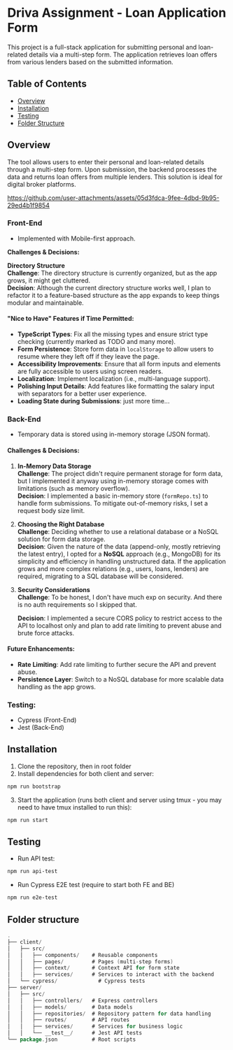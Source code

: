 # Driva Assignment - Loan Application Form

This project is a full-stack application for submitting personal and loan-related details via a multi-step form. The application retrieves loan offers from various lenders based on the submitted information.

## Table of Contents
- [Overview](#overview)
- [Installation](#installation)
- [Testing](#testing)
- [Folder Structure](#folder-structure)

## Overview

The tool allows users to enter their personal and loan-related details through a multi-step form. Upon submission, the backend processes the data and returns loan offers from multiple lenders. This solution is ideal for digital broker platforms.


https://github.com/user-attachments/assets/05d3fdca-9fee-4dbd-9b95-29ed4b1f9854


### Front-End
- Implemented with Mobile-first approach.

**Challenges & Decisions:**

   **Directory Structure**  
   **Challenge**: The directory structure is currently organized, but as the app grows, it might get cluttered.  
   **Decision**: Although the current directory structure works well, I plan to refactor it to a feature-based structure as the app expands to keep things modular and maintainable.

#### "Nice to Have" Features if Time Permitted:
- **TypeScript Types**: Fix all the missing types and ensure strict type checking (currently marked as TODO and many more).
- **Form Persistence**: Store form data in `localStorage` to allow users to resume where they left off if they leave the page.
- **Accessibility Improvements**: Ensure that all form inputs and elements are fully accessible to users using screen readers.
- **Localization**: Implement localization (i.e., multi-language support).
- **Polishing Input Details**: Add features like formatting the salary input with separators for a better user experience. 
- **Loading State during Submissions**: just more time...

### Back-End
- Temporary data is stored using in-memory storage (JSON format).

#### Challenges & Decisions:
1. **In-Memory Data Storage**  
   **Challenge**: The project didn't require permanent storage for form data, but I implemented it anyway using in-memory storage comes with limitations (such as memory overflow).  
   **Decision**: I implemented a basic in-memory store (`formRepo.ts`) to handle form submissions. To mitigate out-of-memory risks, I set a request body size limit.

2. **Choosing the Right Database**  
   **Challenge**: Deciding whether to use a relational database or a NoSQL solution for form data storage.  
   **Decision**: Given the nature of the data (append-only, mostly retrieving the latest entry), I opted for a **NoSQL** approach (e.g., MongoDB) for its simplicity and efficiency in handling unstructured data. If the application grows and more complex relations (e.g., users, loans, lenders) are required, migrating to a SQL database will be considered.

3. **Security Considerations**  
   **Challenge**: To be honest, I don't have much exp on security. And there is no auth requirements so I skipped that.

   **Decision**: I implemented a secure CORS policy to restrict access to the API to localhost only and plan to add rate limiting to prevent abuse and brute force attacks.

#### Future Enhancements:
- **Rate Limiting**: Add rate limiting to further secure the API and prevent abuse.
- **Persistence Layer**: Switch to a NoSQL database for more scalable data handling as the app grows.

### Testing:
- Cypress (Front-End)
- Jest (Back-End)

## Installation

1. Clone the repository, then in root folder
2. Install dependencies for both client and server:
```bash
npm run bootstrap
```
3. Start the application (runs both client and server using tmux - you may need to have tmux installed to run this):
```bash
npm run start 
```

## Testing
- Run API test:
```bash
npm run api-test
```
- Run Cypress E2E test (require to start both FE and BE)
```bash
npm run e2e-test
```

## Folder structure
```go
.
├── client/
│   ├── src/
│   │   ├── components/    # Reusable components
│   │   ├── pages/         # Pages (multi-step forms)
│   │   ├── context/       # Context API for form state
│   │   ├── services/      # Services to interact with the backend
│   └── cypress/             # Cypress tests
├── server/
│   ├── src/
│   │   ├── controllers/   # Express controllers
│   │   ├── models/        # Data models
│   │   ├── repositories/  # Repository pattern for data handling
│   │   ├── routes/        # API routes
│   │   ├── services/      # Services for business logic
│   │   └── __test__/      # Jest API tests
└── package.json           # Root scripts
```
